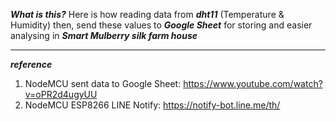 ***What is this?***
Here is how reading data from ***dht11*** (Temperature & Humidity) then, send these values to ***Google Sheet*** for storing and easier analysing in ***Smart Mulberry silk farm house***


<hr>

***reference***
1. NodeMCU sent data to Google Sheet: https://www.youtube.com/watch?v=oPR2d4ugyUU
2. NodeMCU ESP8266 LINE Notify: https://notify-bot.line.me/th/
